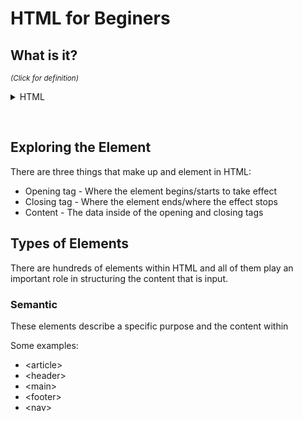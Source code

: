 # HTML for Beginers

## What is it?

<sup>*(Click for definition)*</sup>

<details>
<summary>HTML</summary>
<p> 

Hypper Text Markup Language - the structure of the content in the code.  This consists of a series of elements that the code can enclose, or wrap, in different ways to effect the appearance of the data inside.

</p>
</details>

&nbsp;

## Exploring the Element

There are three things that make up and element in HTML:

- Opening tag - Where the element begins/starts to take effect
- Closing tag - Where the element ends/where the effect stops
- Content - The data inside of the opening and closing tags

## Types of Elements

There are hundreds of elements within HTML and all of them play an important role in structuring the content that is input.

### Semantic

These elements describe a specific purpose and the content within

Some examples:

- \<article>
- \<header>
- \<main>
- \<footer>
- \<nav>
